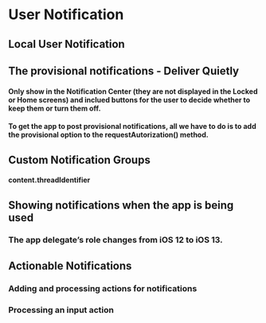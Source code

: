 # User Notification

## Local User Notification

## The provisional notifications - Deliver Quietly
#### Only show in the Notification Center (they are not displayed in the Locked or Home screens) and inclued buttons for the user to decide whether to keep them or turn them off.
#### To get the app to post provisional notifications, all we have to do is to add the provisional option to the requestAutorization() method.


## Custom Notification Groups
#### content.threadIdentifier

## Showing notifications when the app is being used
### The app delegate’s role changes from iOS 12 to iOS 13.

## Actionable Notifications
### Adding and processing actions for notifications
### Processing an input action

